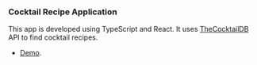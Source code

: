 ### Cocktail Recipe Application
This app is developed using TypeScript and React. It uses [TheCocktailDB](https://www.thecocktaildb.com/api.php) API to find cocktail recipes.
- [Demo](https://cocktail-recipe-app-d053e.web.app/).
